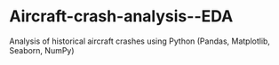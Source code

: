 # Aircraft-crash-analysis--EDA
Analysis of historical aircraft crashes using Python (Pandas, Matplotlib, Seaborn, NumPy)
